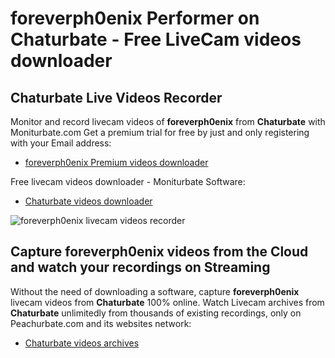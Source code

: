 # foreverph0enix Performer on Chaturbate - Free LiveCam videos downloader

## Chaturbate Live Videos Recorder

Monitor and record livecam videos of **foreverph0enix** from **Chaturbate** with Moniturbate.com
Get a premium trial for free by just and only registering with your Email address:
* [foreverph0enix Premium videos downloader](https://moniturbate.com/request-demo-licence-key.html)

Free livecam videos downloader - Moniturbate Software:
* [Chaturbate videos downloader](https://moniturbate.com/moniturbate-download-software.html)

![foreverph0enix livecam videos recorder](https://peachurnet.com/templates/moniturbate-software.png)


## Capture foreverph0enix videos from the Cloud and watch your recordings on Streaming

Without the need of downloading a software, capture **foreverph0enix** livecam videos from **Chaturbate** 100% online.
Watch Livecam archives from **Chaturbate** unlimitedly from thousands of existing recordings, only on Peachurbate.com and its websites network:
* [Chaturbate videos archives](https://peachurnet.com/)